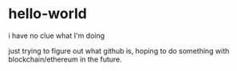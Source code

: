 # hello-world
i have no clue what I'm doing

just trying to figure out what github is, hoping to do something with blockchain/ethereum in the future.

